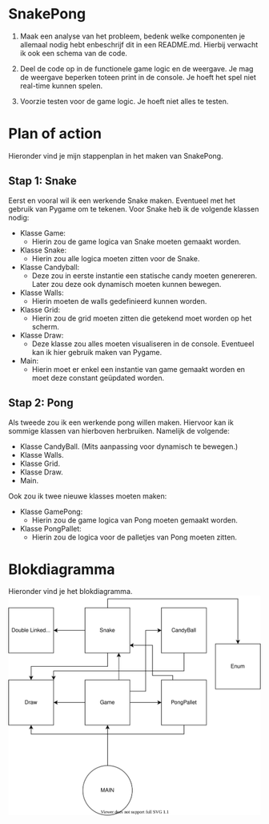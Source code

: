 # SnakePong
1. Maak een analyse van het probleem, bedenk welke componenten je allemaal nodig hebt enbeschrijf  dit in een README.md. Hierbij verwacht ik ook een schema van de code.

2. Deel de code op in de functionele game logic en de weergave. Je mag de weergave beperken toteen print in de console. Je hoeft het spel niet real-time kunnen spelen.

3. Voorzie testen voor de game logic. Je hoeft niet alles te testen.

# Plan of action
Hieronder vind je mijn stappenplan in het maken van SnakePong.
## Stap 1: Snake
Eerst en vooral wil ik een werkende Snake maken. Eventueel met het gebruik van Pygame om te tekenen. Voor Snake heb ik de volgende klassen nodig:

* Klasse Game:
    * Hierin zou de game logica van Snake moeten gemaakt worden.
* Klasse Snake:
    * Hierin zou alle logica moeten zitten voor de Snake.
* Klasse Candyball:
    * Deze zou in eerste instantie een statische candy moeten genereren. Later zou deze ook dynamisch moeten kunnen bewegen.
* Klasse Walls:
    * Hierin moeten de walls gedefinieerd kunnen worden.
* Klasse Grid:
    * Hierin zou de grid moeten zitten die getekend moet worden op het scherm.
* Klasse Draw:
    * Deze klasse zou alles moeten visualiseren in de console. Eventueel kan ik hier gebruik maken van Pygame.
* Main:
    * Hierin moet er enkel een instantie van game gemaakt worden en moet deze constant geüpdated worden.
## Stap 2: Pong
Als tweede zou ik een werkende pong willen maken. Hiervoor kan ik sommige klassen van hierboven herbruiken. Namelijk de volgende:
* Klasse CandyBall. (Mits aanpassing voor dynamisch te bewegen.)
* Klasse Walls.
* Klasse Grid.
* Klasse Draw.
* Main.

Ook zou ik twee nieuwe klasses moeten maken:

* Klasse GamePong:
    * Hierin zou de game logica van Pong moeten gemaakt worden.
* Klasse PongPallet:
    * Hierin zou de logica voor de palletjes van Pong moeten zitten.

# Blokdiagramma
Hieronder vind je het blokdiagramma.
![Block diagramma SnakePong](./img/DiagramSnakePong.svg)
